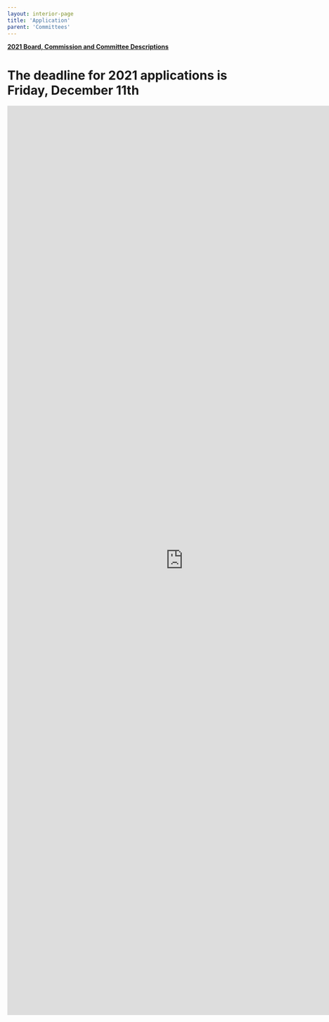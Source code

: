 ```yaml
---
layout: interior-page
title: 'Application'
parent: 'Committees'
---
```


[**2021 Board, Commission and Committee Descriptions**](https://storage.googleapis.com/static.rutherford-nj.com/committees/2021%20Committee%20Descriptions%20(1).pdf)

# The deadline for 2021 applications is Friday, December 11th

<iframe src="https://docs.google.com/forms/d/e/1FAIpQLScBPDUgaMXiHBhTBnsvMwDM82Z9mqgKGlhqvcTbkKf0pm1fLA/viewform?embedded=true" width="800" height="2070" frameborder="0" marginheight="0" marginwidth="0">Loading…</iframe>
